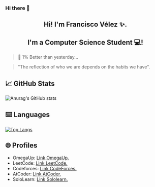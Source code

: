 ### Hi there 👋
<h2 align="center"> Hi! I'm Francisco Vélez ✨. </h2>
<!-- <p align="center">
  <a href="https://jesuslagares.com/" target="_blank" rel="noreferrer"><img src="" alt="my banner"></a>
</p> -->

<h2 align="center"> I'm a Computer Science Student 💻! </h2>

> 💎 1% Better than yesterday...

> "The reflection of who we are depends on the habits we have".

## 📈 GitHub Stats 
![Anurag's GitHub stats](https://github-readme-stats.vercel.app/api?username=FraVelz&show_icons=true&theme=tokyonight)

## ⌨️ Languages 
[![Top Langs](https://github-readme-stats.vercel.app/api/top-langs/?username=FraVelz&layout=compact&theme=tokyonight)](https://github.com/Lagaress/github-readme-stats)


## 🌐 Profiles 
* OmegaUp: <a href="https://omegaup.com/profile/fravelz" target="_blank" rel="noopener noreferrer">Link OmegaUp.</a>
* LeetCode: <a href="https://leetcode.com/u/Fravelz" target="_blank" rel="noopener noreferrer">Link LeetCode.</a>
* Codeforces: <a href="https://codeforces.com/profile/Fravelz" target="_blank" rel="noopener noreferrer">Link CodeForces.</a>
* AtCoder: <a href="https://atcoder.jp/users/Fravelz" target="_blank" rel="noopener noreferrer">Link AtCoder.</a>
* SoloLearn: <a href="https://www.sololearn.com/es/profile/33495631" target="_blank" rel="noopener noreferrer">Link Sololearn.</a>
